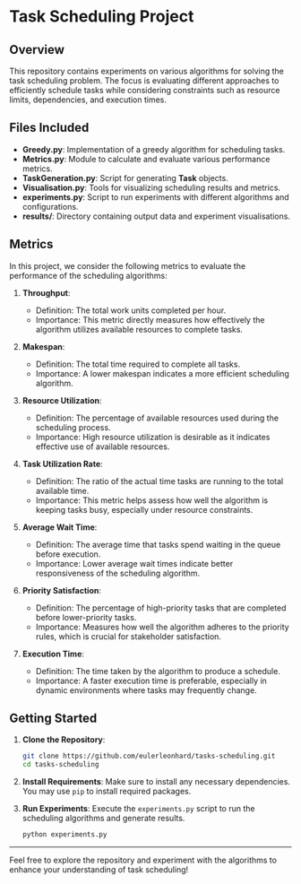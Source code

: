 # Task Scheduling Project

## Overview
This repository contains experiments on various algorithms for solving the task scheduling problem. The focus is evaluating different approaches to efficiently schedule tasks while considering constraints such as resource limits, dependencies, and execution times.

## Files Included
- **Greedy.py**: Implementation of a greedy algorithm for scheduling tasks.
- **Metrics.py**: Module to calculate and evaluate various performance metrics.
- **TaskGeneration.py**: Script for generating **Task** objects.
- **Visualisation.py**: Tools for visualizing scheduling results and metrics.
- **experiments.py**: Script to run experiments with different algorithms and configurations.
- **results/**: Directory containing output data and experiment visualisations.

## Metrics
In this project, we consider the following metrics to evaluate the performance of the scheduling algorithms:

1. **Throughput**:
   - Definition: The total work units completed per hour.
   - Importance: This metric directly measures how effectively the algorithm utilizes available resources to complete tasks.

2. **Makespan**:
   - Definition: The total time required to complete all tasks.
   - Importance: A lower makespan indicates a more efficient scheduling algorithm.

3. **Resource Utilization**:
   - Definition: The percentage of available resources used during the scheduling process.
   - Importance: High resource utilization is desirable as it indicates effective use of available resources.

4. **Task Utilization Rate**:
   - Definition: The ratio of the actual time tasks are running to the total available time.
   - Importance: This metric helps assess how well the algorithm is keeping tasks busy, especially under resource constraints.

5. **Average Wait Time**:
   - Definition: The average time that tasks spend waiting in the queue before execution.
   - Importance: Lower average wait times indicate better responsiveness of the scheduling algorithm.
  
6. **Priority Satisfaction**:
   - Definition: The percentage of high-priority tasks that are completed before lower-priority tasks.
   - Importance: Measures how well the algorithm adheres to the priority rules, which is crucial for stakeholder satisfaction.

7. **Execution Time**:
   - Definition: The time taken by the algorithm to produce a schedule.
   - Importance: A faster execution time is preferable, especially in dynamic environments where tasks may frequently change.

## Getting Started
1. **Clone the Repository**:
   ```bash
   git clone https://github.com/eulerleonhard/tasks-scheduling.git
   cd tasks-scheduling
   ```

2. **Install Requirements**:
   Make sure to install any necessary dependencies. You may use `pip` to install required packages.

3. **Run Experiments**:
   Execute the `experiments.py` script to run the scheduling algorithms and generate results.
   ```bash
   python experiments.py
   ```

---

Feel free to explore the repository and experiment with the algorithms to enhance your understanding of task scheduling!
